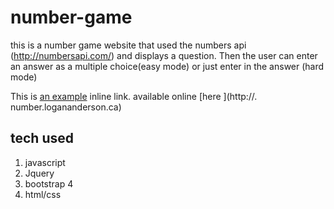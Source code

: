 # number-game
this is a number game website that used the numbers api (http://numbersapi.com/) and displays a question. Then the user can enter an answer as a multiple choice(easy mode) or just enter in the answer (hard mode)

This is [an example](http://www.example.com/) inline link.
available online [here ](http://. number.logananderson.ca)
## tech used
1. javascript
1. Jquery
1. bootstrap 4
1. html/css
